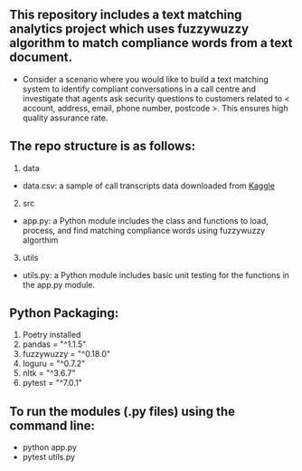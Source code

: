 ## This repository includes a text matching analytics project which uses fuzzywuzzy algorithm to match compliance words from a text document. 

- Consider a scenario where you would like to build a text matching system to identify compliant conversations in a call centre and investigate that agents ask security questions to customers related to < account, address, email, phone number, postcode >. This ensures high quality assurance rate. 

## The repo structure is as follows:

1) data
- data.csv: a sample of call transcripts data downloaded from [Kaggle](https://www.kaggle.com/datasets/mealss/call-transcripts-scam-determinations)

2) src
- app.py: a Python module includes the class and functions to load, process, and find matching compliance words using fuzzywuzzy algorthim

3) utils
- utils.py: a Python module includes basic unit testing for the functions in the app.py module.

## Python Packaging:
1) Poetry installed
2) pandas = "^1.1.5"
3) fuzzywuzzy = "^0.18.0"
4) loguru = "^0.7.2"
5) nltk = "^3.6.7"
6) pytest = "^7.0.1"

## To run the modules (.py files) using the command line:
- python app.py
- pytest utils.py



